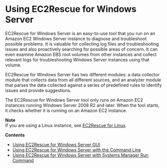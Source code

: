 # Using EC2Rescue for Windows Server<a name="Windows-Server-EC2Rescue"></a>

EC2Rescue for Windows Server is an easy\-to\-use tool that you run on an Amazon EC2 Windows Server instance to diagnose and troubleshoot possible problems\. It is valuable for collecting log files and troubleshooting issues and also proactively searching for possible areas of concern\. It can even examine Amazon EBS root volumes from other instances and collect relevant logs for troubleshooting Windows Server instances using that volume\.

EC2Rescue for Windows Server has two different modules: a data collector module that collects data from all different sources, and an analyzer module that parses the data collected against a series of predefined rules to identify issues and provide suggestions\.

The EC2Rescue for Windows Server tool only runs on Amazon EC2 instances running Windows Server 2008 R2 and later\. When the tool starts, it checks whether it is running on an Amazon EC2 instance\.

**Note**  
If you are using a Linux instance, see [EC2Rescue for Linux](http://docs.aws.amazon.com/AWSEC2/latest/UserGuide/Linux-Server-EC2Rescue.html)\.

**Contents**
+ [Using EC2Rescue for Windows Server GUI](ec2rw-gui.md)
+ [Using EC2Rescue for Windows Server with the Command Line](ec2rw-cli.md)
+ [Using EC2Rescue for Windows Server with Systems Manager Run Command](ec2rw-ssm.md)
